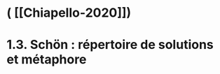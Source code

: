 # ( [[Chiapello-2020]])


1.3. Schön : répertoire de solutions et métaphore
=================================================



